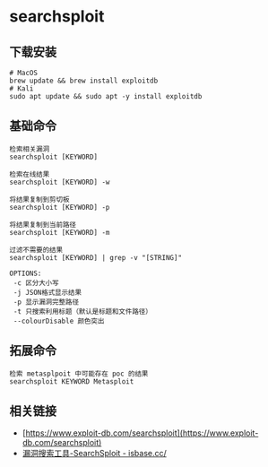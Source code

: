 # searchsploit

## 下载安装

```
# MacOS
brew update && brew install exploitdb
# Kali
sudo apt update && sudo apt -y install exploitdb
```

## 基础命令
```
检索相关漏洞
searchsploit [KEYWORD]

检索在线结果
searchsploit [KEYWORD] -w

将结果复制到剪切板
searchsploit [KEYWORD] -p

将结果复制到当前路径
searchsploit [KEYWORD] -m

过滤不需要的结果
searchsploit [KEYWORD] | grep -v "[STRING]"

OPTIONS:
 -c 区分大小写
 -j JSON格式显示结果
 -p 显示漏洞完整路径
 -t 只搜索利用标题（默认是标题和文件路径）
 --colourDisable 颜色突出
```
## 拓展命令
```
检索 metasplpoit 中可能存在 poc 的结果
searchsploit KEYWORD Metasploit
```

## 相关链接
- [https://www.exploit-db.com/searchsploit](https://www.exploit-db.com/searchsploit)
- [漏洞搜索工具-SearchSploit - isbase.cc/](https://isbase.cc/article/searchsploit/script-1.html)
